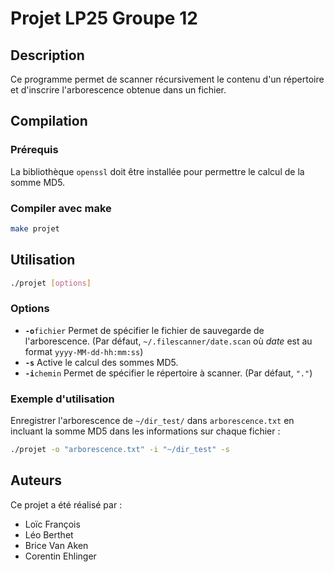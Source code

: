 # Projet LP25 Groupe 12

## Description

Ce programme permet de scanner récursivement le contenu d'un répertoire et d'inscrire l'arborescence obtenue dans un fichier.

## Compilation

### Prérequis

La bibliothèque `openssl` doit être installée pour permettre le calcul de la somme MD5.

### Compiler avec make

```bash
make projet
```

## Utilisation

```bash
./projet [options]
```

### Options

* **`-o`**`fichier`	Permet de spécifier le fichier de sauvegarde de l'arborescence. (Par défaut, `~/.filescanner/date.scan` où *date* est au format `yyyy-MM-dd-hh:mm:ss`)
* **`-s`**	Active le calcul des sommes MD5.
* **`-i`**`chemin`	Permet de spécifier le répertoire à scanner. (Par défaut, `"."`)

### Exemple d'utilisation

Enregistrer l'arborescence de `~/dir_test/` dans `arborescence.txt` en incluant la somme MD5 dans les informations sur chaque fichier :

```bash
./projet -o "arborescence.txt" -i "~/dir_test" -s
```

## Auteurs

Ce projet a été réalisé par :

* Loïc François
* Léo Berthet
* Brice Van Aken
* Corentin Ehlinger
